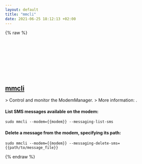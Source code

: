 ```yaml
---
layout: default
title: "mmcli"
date: 2021-06-25 18:12:13 +02:00
---
```

{% raw %}
<h2 id="mmcli">
  <a href="/en/linux/mmcli.html">mmcli</a> <a href="#mmcli"><svg class="icon">
    <use href="/assets/images/unicode_sprite.svg#link" />
  </svg></a>
</h2>
> Control and monitor the ModemManager.
> More information: <https://www.freedesktop.org/software/ModemManager/man/latest/mmcli.1.html>.

#### List SMS messages available on the modem:
```shell
sudo mmcli --modem={{modem}} --messaging-list-sms
```
#### Delete a message from the modem, specifying its path:
```shell
sudo mmcli --modem={{modem}} --messaging-delete-sms={{path/to/message_file}}
```
{% endraw %}